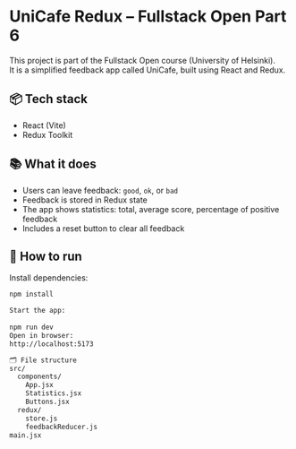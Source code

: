 # UniCafe Redux – Fullstack Open Part 6

This project is part of the Fullstack Open course (University of Helsinki).  
It is a simplified feedback app called UniCafe, built using React and Redux.

## 📦 Tech stack

- React (Vite)
- Redux Toolkit

## 📚 What it does

- Users can leave feedback: `good`, `ok`, or `bad`
- Feedback is stored in Redux state
- The app shows statistics: total, average score, percentage of positive feedback
- Includes a reset button to clear all feedback

## 🚀 How to run

Install dependencies:

```bash
npm install

Start the app:
 
npm run dev
Open in browser:
http://localhost:5173

🗂 File structure
src/
  components/
    App.jsx
    Statistics.jsx
    Buttons.jsx
  redux/
    store.js
    feedbackReducer.js
main.jsx


